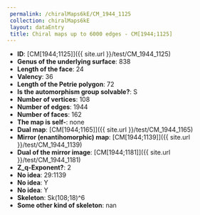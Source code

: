 ```yaml
--- 
 permalink: /chiralMaps6kE/CM_1944_1125 
 collection: chiralMaps6kE
 layout: dataEntry
 title: Chiral maps up to 6000 edges - CM[1944;1125]
---
```


- **ID**: [CM[1944;1125]]({{ site.url }}/test/CM_1944_1125)
- **Genus of the underlying surface**: 838
- **Length of the face**: 24
- **Valency**: 36
- **Length of the Petrie polygon**: 72
- **Is the automorphism group solvable?**: S
- **Number of vertices**: 108
- **Number of edges**: 1944
- **Number of faces**: 162
- **The map is self-**: none
- **Dual map**: [CM[1944;1165]]({{ site.url }}/test/CM_1944_1165)
- **Mirror (enantihomorphic) map**: [CM[1944;1139]]({{ site.url }}/test/CM_1944_1139)
- **Dual of the mirror image**: [CM[1944;1181]]({{ site.url }}/test/CM_1944_1181)
- **Z_q-Exponent?**: 2
- **No idea**:  29:1139
- **No idea**: Y
- **No idea**: Y
- **Skeleton**: Sk(108;18)^6
- **Some other kind of skeleton**: nan
